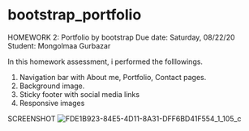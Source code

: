 # bootstrap_portfolio

HOMEWORK 2: Portfolio by bootstrap
Due date: Saturday, 08/22/20
Student: Mongolmaa Gurbazar

In this homework assessment, i performed the folllowings.

1. Navigation bar with About me, Portfolio, Contact pages.
2. Background image.
3. Sticky footer with social media links
4. Responsive images

SCREENSHOT ![FDE1B923-84E5-4D11-8A31-DFF6BD41F554_1_105_c](https://user-images.githubusercontent.com/61842637/90966586-eae58780-e4a1-11ea-9244-4640c7600b7d.jpeg)
